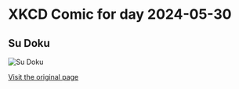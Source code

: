 
# XKCD Comic for day 2024-05-30

## Su Doku

![Su Doku](https://imgs.xkcd.com/comics/su_doku.jpg "This one is from the Red Belt collection, of 'medium' difficulty.")

[Visit the original page](https://xkcd.com/74/)
